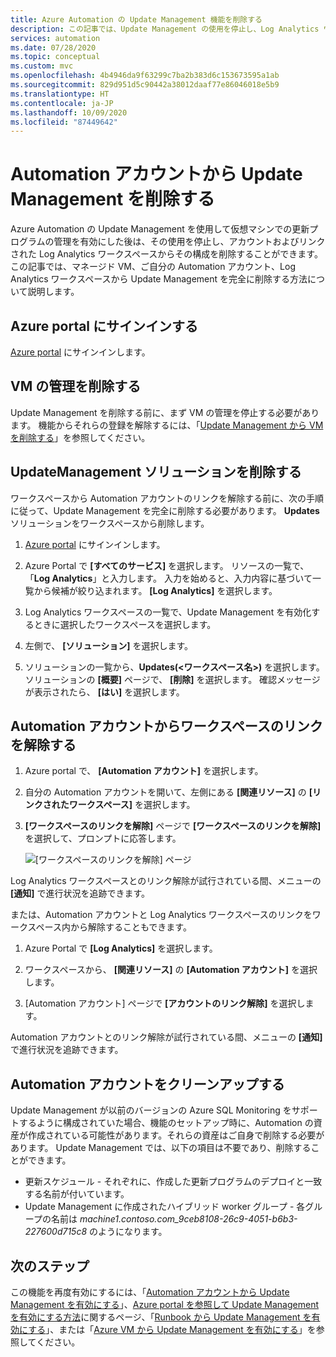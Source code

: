 ```yaml
---
title: Azure Automation の Update Management 機能を削除する
description: この記事では、Update Management の使用を停止し、Log Analytics ワークスペースから Automation アカウントをリンク解除する方法について説明します。
services: automation
ms.date: 07/28/2020
ms.topic: conceptual
ms.custom: mvc
ms.openlocfilehash: 4b4946da9f63299c7ba2b383d6c153673595a1ab
ms.sourcegitcommit: 829d951d5c90442a38012daaf77e86046018e5b9
ms.translationtype: HT
ms.contentlocale: ja-JP
ms.lasthandoff: 10/09/2020
ms.locfileid: "87449642"
---
```

# <a name="remove-update-management-from-automation-account"></a>Automation アカウントから Update Management を削除する

Azure Automation の Update Management を使用して仮想マシンでの更新プログラムの管理を有効にした後は、その使用を停止し、アカウントおよびリンクされた Log Analytics ワークスペースからその構成を削除することができます。  この記事では、マネージド VM、ご自分の Automation アカウント、Log Analytics ワークスペースから Update Management を完全に削除する方法について説明します。

## <a name="sign-into-the-azure-portal"></a>Azure portal にサインインする

[Azure portal](https://portal.azure.com) にサインインします。

## <a name="remove-management-of-vms"></a>VM の管理を削除する

Update Management を削除する前に、まず VM の管理を停止する必要があります。 機能からそれらの登録を解除するには、「[Update Management から VM を削除する](update-mgmt-remove-vms.md)」を参照してください。

## <a name="remove-updatemanagement-solution"></a>UpdateManagement ソリューションを削除する

ワークスペースから Automation アカウントのリンクを解除する前に、次の手順に従って、Update Management を完全に削除する必要があります。 **Updates** ソリューションをワークスペースから削除します。

1. [Azure portal](https://portal.azure.com) にサインインします。

2. Azure Portal で **[すべてのサービス]** を選択します。 リソースの一覧で、「**Log Analytics**」と入力します。 入力を始めると、入力内容に基づいて一覧から候補が絞り込まれます。 **[Log Analytics]** を選択します。

3. Log Analytics ワークスペースの一覧で、Update Management を有効化するときに選択したワークスペースを選択します。

4. 左側で、 **[ソリューション]** を選択します。  

5. ソリューションの一覧から、**Updates(<ワークスペース名>)** を選択します。 ソリューションの **[概要]** ページで、 **[削除]** を選択します。 確認メッセージが表示されたら、 **[はい]** を選択します。

## <a name="unlink-workspace-from-automation-account"></a>Automation アカウントからワークスペースのリンクを解除する

1. Azure portal で、 **[Automation アカウント]** を選択します。

2. 自分の Automation アカウントを開いて、左側にある **[関連リソース]** の **[リンクされたワークスペース]** を選択します。

3. **[ワークスペースのリンクを解除]** ページで **[ワークスペースのリンクを解除]** を選択して、プロンプトに応答します。

   ![[ワークスペースのリンクを解除] ページ](media/update-mgmt-remove-feature/automation-unlink-workspace-blade.png)

Log Analytics ワークスペースとのリンク解除が試行されている間、メニューの **[通知]** で進行状況を追跡できます。

または、Automation アカウントと Log Analytics ワークスペースのリンクをワークスペース内から解除することもできます。

1. Azure Portal で **[Log Analytics]** を選択します。

2. ワークスペースから、 **[関連リソース]** の **[Automation アカウント]** を選択します。

3. [Automation アカウント] ページで **[アカウントのリンク解除]** を選択します。

Automation アカウントとのリンク解除が試行されている間、メニューの **[通知]** で進行状況を追跡できます。

## <a name="cleanup-automation-account"></a>Automation アカウントをクリーンアップする

Update Management が以前のバージョンの Azure SQL Monitoring をサポートするように構成されていた場合、機能のセットアップ時に、Automation の資産が作成されている可能性があります。それらの資産はご自身で削除する必要があります。 Update Management では、以下の項目は不要であり、削除することができます。

   * 更新スケジュール - それぞれに、作成した更新プログラムのデプロイと一致する名前が付いています。
   * Update Management に作成されたハイブリッド worker グループ - 各グループの名前は *machine1.contoso.com_9ceb8108-26c9-4051-b6b3-227600d715c8* のようになります。

## <a name="next-steps"></a>次のステップ

この機能を再度有効にするには、「[Automation アカウントから Update Management を有効にする](update-mgmt-enable-automation-account.md)」、[Azure portal を参照して Update Management を有効にする方法](update-mgmt-enable-portal.md)に関するページ、「[Runbook から Update Management を有効にする](update-mgmt-enable-runbook.md)」、または「[Azure VM から Update Management を有効にする](update-mgmt-enable-vm.md)」を参照してください。
